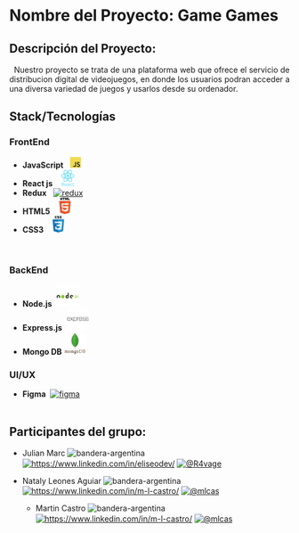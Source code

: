 # Nombre del Proyecto: **Game Games**

## **Descripción del Proyecto:**

<p align="justify">&nbsp;&nbsp;Nuestro proyecto se trata de una plataforma web que ofrece el servicio de distribucion digital de videojuegos, en donde los usuarios podran acceder a una diversa variedad de juegos y usarlos desde su ordenador.</p>

## **Stack/Tecnologías**

### **FrontEnd**

- **JavaScript** &nbsp; <a href="https://developer.mozilla.org/en-US/docs/Web/JavaScript" rel="nofollow"> <img src="https://raw.githubusercontent.com/devicons/devicon/master/icons/javascript/javascript-original.svg" alt="javascript" width="20" height="20" style="max-width: 100%;"> </a>
- **React js** &nbsp; <a href="https://reactjs.org/" rel="nofollow"> <img src="https://raw.githubusercontent.com/devicons/devicon/master/icons/react/react-original-wordmark.svg" alt="reactjs" width="30" height="30" style="max-width: 100%;"> </a>
- **Redux** &nbsp; <a href="https://es.redux.js.org/" rel="nofollow"> <img src="https://raw.githubusercontent.com/reduxjs/redux/7f1ada88f585e7ac549189a58ffe4e7244cb4e32/logo/logo.svg" alt="redux" width="30" height="30" style="max-width: 100%;"> </a>
- **HTML5** &nbsp; <a href="https://www.w3.org/html/" rel="nofollow"> <img src="https://raw.githubusercontent.com/devicons/devicon/master/icons/html5/html5-original-wordmark.svg" alt="html5" width="30" height="30" style="max-width: 100%;"> </a>
- **CSS3** &nbsp; <a href="https://www.w3schools.com/css/" rel="nofollow"> <img src="https://raw.githubusercontent.com/devicons/devicon/master/icons/css3/css3-original-wordmark.svg" alt="css3" width="30" height="30" style="max-width: 100%;"> </a>

<br>

### **BackEnd**

- **Node.js**&nbsp; <a href="https://nodejs.org" rel="nofollow"> <img src="https://raw.githubusercontent.com/devicons/devicon/master/icons/nodejs/nodejs-original-wordmark.svg" alt="nodejs" width="40" height="40" style="max-width: 100%;"> </a>
- **Express.js**&nbsp; <a href="https://expressjs.com" rel="nofollow"> <img src="https://raw.githubusercontent.com/devicons/devicon/master/icons/express/express-original-wordmark.svg" alt="express" width="40" height="40" style="max-width: 100%;"> </a>
- **Mongo DB** <a href="https://www.mongodb.com/" rel="nofollow"> <img src="https://raw.githubusercontent.com/devicons/devicon/master/icons/mongodb/mongodb-original-wordmark.svg" alt="mongodb" width="40" height="40" style="max-width: 100%;"> </a>
  <br>

### **UI/UX**

- **Figma**&nbsp; <a href="https://www.figma.com/" rel="nofollow"> <img src="https://camo.githubusercontent.com/ed93c2b000a76ceaad1503e7eb9356591b885227e82a36a005b9d3498b303ba5/68747470733a2f2f7777772e766563746f726c6f676f2e7a6f6e652f6c6f676f732f6669676d612f6669676d612d69636f6e2e737667" alt="figma" width="20" height="20" data-canonical-src="https://www.vectorlogo.zone/logos/figma/figma-icon.svg" style="max-width: 100%;"> </a>
  <br><br>

## **Participantes del grupo:**

- Julian Marc <img alt='bandera-argentina' src='https://upload.wikimedia.org/wikipedia/commons/thumb/1/1a/Flag_of_Argentina.svg/800px-Flag_of_Argentina.svg.png?20120912082242' width="15" height="10" style="max-width: 100%;" /> <br>
  <a href="https://www.linkedin.com/in/julianmarc/" rel="nofollow"><img align="center" src="https://raw.githubusercontent.com/rahuldkjain/github-profile-readme-generator/master/src/images/icons/Social/linked-in-alt.svg" alt="https://www.linkedin.com/in/eliseodev/" height="20" width="20" style="max-width: 100%;"></a>&nbsp;<a href="https://github.com/R4vage" rel="nofollow"><img align="center" src="https://animejs.com/documentation/assets/img/icons/icon-github.svg" alt="@R4vage" height="30" width="30" style="max-width: 100%;"></a>

- Nataly Leones Aguiar <img alt='bandera-argentina' src='https://upload.wikimedia.org/wikipedia/commons/thumb/1/1a/Flag_of_Argentina.svg/800px-Flag_of_Argentina.svg.png?20120912082242' width="15" height="10" style="max-width: 100%;" /> <br>
  <a href="https://www.linkedin.com/in/na-leones-aguiar/" rel="nofollow"><img align="center" src="https://raw.githubusercontent.com/rahuldkjain/github-profile-readme-generator/master/src/images/icons/Social/linked-in-alt.svg" alt="https://www.linkedin.com/in/m-l-castro/" height="20" width="20" style="max-width: 100%;"></a>&nbsp;<a href="https://github.com/mlcas" rel="nofollow"><img align="center" src="https://animejs.com/documentation/assets/img/icons/icon-github.svg" alt="@mlcas" height="30" width="30" style="max-width: 100%;"></a>

  - Martin Castro <img alt='bandera-argentina' src='https://upload.wikimedia.org/wikipedia/commons/thumb/1/1a/Flag_of_Argentina.svg/800px-Flag_of_Argentina.svg.png?20120912082242' width="15" height="10" style="max-width: 100%;" /> <br>
    <a href="https://www.linkedin.com/in/m-l-castro/" rel="nofollow"><img align="center" src="https://raw.githubusercontent.com/rahuldkjain/github-profile-readme-generator/master/src/images/icons/Social/linked-in-alt.svg" alt="https://www.linkedin.com/in/m-l-castro/" height="20" width="20" style="max-width: 100%;"></a>&nbsp;<a href="https://github.com/mlcas" rel="nofollow"><img align="center" src="https://animejs.com/documentation/assets/img/icons/icon-github.svg" alt="@mlcas" height="30" width="30" style="max-width: 100%;"></a>
